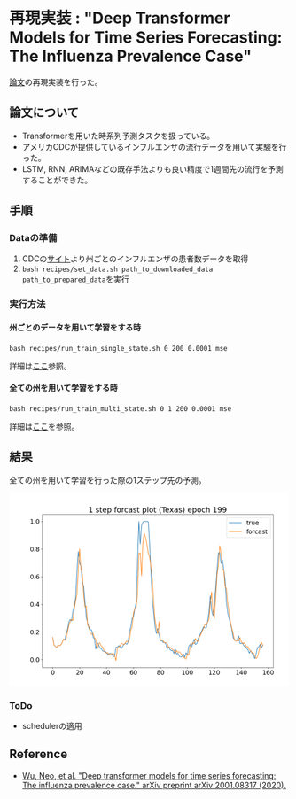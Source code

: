 # 再現実装 : "Deep Transformer Models for Time Series Forecasting: The Influenza Prevalence Case"

[論文](https://arxiv.org/abs/2001.08317)の再現実装を行った。

## 論文について

- Transformerを用いた時系列予測タスクを扱っている。
- アメリカCDCが提供しているインフルエンザの流行データを用いて実験を行った。
- LSTM, RNN, ARIMAなどの既存手法よりも良い精度で1週間先の流行を予測することができた。

## 手順

### Dataの準備

1. CDCの[サイト](https://gis.cdc.gov/grasp/fluview/fluportaldashboard.html)より州ごとのインフルエンザの患者数データを取得
2. `bash recipes/set_data.sh path_to_downloaded_data path_to_prepared_data`を実行

### 実行方法

#### 州ごとのデータを用いて学習をする時

`bash recipes/run_train_single_state.sh 0 200 0.0001 mse`

詳細は[ここ](recipes/run_train_single_state.sh)参照。

#### 全ての州を用いて学習をする時

`bash recipes/run_train_multi_state.sh 0 1 200 0.0001 mse`

詳細は[ここ](recipes/run_train_multi_state.sh)を参照。

## 結果

全ての州を用いて学習を行った際の1ステップ先の予測。

![](./img/multi_texas.png)

### ToDo

- schedulerの適用

## Reference

- [Wu, Neo, et al. "Deep transformer models for time series forecasting: The influenza prevalence case." arXiv preprint arXiv:2001.08317 (2020).](https://arxiv.org/abs/2001.08317)
